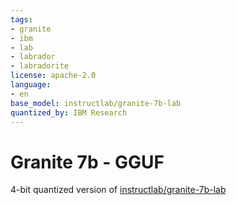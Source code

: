```yaml
---
tags:
- granite
- ibm
- lab
- labrador
- labradorite
license: apache-2.0
language:
- en
base_model: instructlab/granite-7b-lab
quantized_by: IBM Research
---
```


# Granite 7b - GGUF

4-bit quantized version of [instructlab/granite-7b-lab](https://huggingface.co/instructlab/granite-7b-lab)